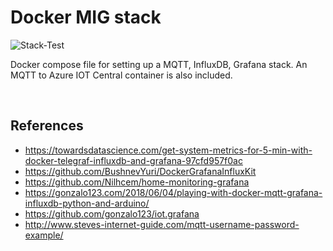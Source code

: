 # Docker MIG stack

![Stack-Test](https://github.com/markpatterson27/Project-Hand-Sanitiser-Level-Monitor/workflows/Stack-Test/badge.svg)

Docker compose file for setting up a MQTT, InfluxDB, Grafana stack. An MQTT to Azure IOT Central container is also included.

<br />

## References

* https://towardsdatascience.com/get-system-metrics-for-5-min-with-docker-telegraf-influxdb-and-grafana-97cfd957f0ac
* https://github.com/BushnevYuri/DockerGrafanaInfluxKit
* https://github.com/Nilhcem/home-monitoring-grafana
* https://gonzalo123.com/2018/06/04/playing-with-docker-mqtt-grafana-influxdb-python-and-arduino/
* https://github.com/gonzalo123/iot.grafana
* http://www.steves-internet-guide.com/mqtt-username-password-example/
